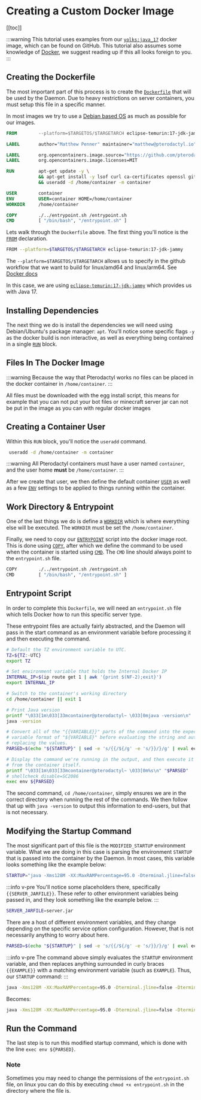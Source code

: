 # Creating a Custom Docker Image

[[toc]]

:::warning
This tutorial uses examples from our [`yolks:java_17`](https://github.com/pterodactyl/yolks/tree/master/java/17) docker image,
which can be found on GitHub. This tutorial also assumes some knowledge of [Docker](https://docker.io/), we suggest
reading up if this all looks foreign to you.
:::

## Creating the Dockerfile

The most important part of this process is to create the [`Dockerfile`](https://docs.docker.com/engine/reference/builder/)
that will be used by the Daemon. Due to heavy restrictions on server containers, you must setup this file in a specific manner.

In most images we try to use a [Debian based OS](https://www.debian.org) as much as possible for our images.

```dockerfile
FROM        --platform=$TARGETOS/$TARGETARCH eclipse-temurin:17-jdk-jammy

LABEL       author="Matthew Penner" maintainer="matthew@pterodactyl.io"

LABEL       org.opencontainers.image.source="https://github.com/pterodactyl/yolks"
LABEL       org.opencontainers.image.licenses=MIT

RUN 		apt-get update -y \
 			&& apt-get install -y lsof curl ca-certificates openssl git tar sqlite3 fontconfig libfreetype6 tzdata iproute2 libstdc++6 \
 			&& useradd -d /home/container -m container

USER        container
ENV         USER=container HOME=/home/container
WORKDIR     /home/container

COPY        ./../entrypoint.sh /entrypoint.sh
CMD         [ "/bin/bash", "/entrypoint.sh" ]
```

Lets walk through the `Dockerfile` above. The first thing you'll notice is the [`FROM`](https://docs.docker.com/engine/reference/builder/#from) declaration.

```bash
FROM --platform=$TARGETOS/$TARGETARCH eclipse-temurin:17-jdk-jammy
```

The `--platform=$TARGETOS/$TARGETARCH` allows us to specify in the github workflow that we want to build for linux/amd64 and linux/arm64. See [Docker docs](https://docs.docker.com/engine/reference/builder/#from)

In this case, we are using [`eclipse-temurin:17-jdk-jammy`](https://github.com/adoptium/containers/tree/main) which provides us with Java 17.

## Installing Dependencies

The next thing we do is install the dependencies we will need using Debian/Ubuntu's package manager: `apt`. You'll notice some
specific flags `-y` as the docker build is non interactive, as well as everything being contained in a
single [`RUN`](https://docs.docker.com/engine/reference/builder/#run) block.

## Files In The Docker Image
:::warning
Because the way that Pterodactyl works no files can be placed in the docker container in `/home/container`.
:::

All files must be downloaded with the egg install script, this means for example that you can not put your bot files or minecraft server jar can not be put in the image as you can with regular docker images

## Creating a Container User

Within this `RUN` block, you'll notice the `useradd` command.

```bash
 useradd -d /home/container -m container
 ```

:::warning
All Pterodactyl containers must have a user named `container`, and the user home **must** be `/home/container`.
:::

After we create that user, we then define the default container [`USER`](https://docs.docker.com/engine/reference/builder/#user)
as well as a few [`ENV`](https://docs.docker.com/engine/reference/builder/#env) settings to be applied to things running
within the container.

## Work Directory & Entrypoint

One of the last things we do is define a [`WORKDIR`](https://docs.docker.com/engine/reference/builder/#workdir) which
is where everything else will be executed. The `WORKDIR` must be set the `/home/container`.

Finally, we need to copy our [`ENTRYPOINT`](https://docs.docker.com/engine/reference/builder/#entrypoint) script into
the docker image root. This is done using [`COPY`](https://docs.docker.com/engine/reference/builder/#copy), after which
we define the command to be used when the container is started using [`CMD`](https://docs.docker.com/engine/reference/builder/#cmd).
The `CMD` line should always point to the `entrypoint.sh` file.

```bash
COPY        ./../entrypoint.sh /entrypoint.sh
CMD         [ "/bin/bash", "/entrypoint.sh" ]
```

## Entrypoint Script

In order to complete this `Dockerfile`, we will need an `entrypoint.sh` file which tells Docker how to run this
specific server type.

These entrypoint files are actually fairly abstracted, and the Daemon will pass in the start command as an environment
variable before processing it and then executing the command.

```bash
# Default the TZ environment variable to UTC.
TZ=${TZ:-UTC}
export TZ

# Set environment variable that holds the Internal Docker IP
INTERNAL_IP=$(ip route get 1 | awk '{print $(NF-2);exit}')
export INTERNAL_IP

# Switch to the container's working directory
cd /home/container || exit 1

# Print Java version
printf "\033[1m\033[33mcontainer@pterodactyl~ \033[0mjava -version\n"
java -version

# Convert all of the "{{VARIABLE}}" parts of the command into the expected shell
# variable format of "${VARIABLE}" before evaluating the string and automatically
# replacing the values.
PARSED=$(echo "${STARTUP}" | sed -e 's/{{/${/g' -e 's/}}/}/g' | eval echo "$(cat -)")

# Display the command we're running in the output, and then execute it with the env
# from the container itself.
printf "\033[1m\033[33mcontainer@pterodactyl~ \033[0m%s\n" "$PARSED"
# shellcheck disable=SC2086
exec env ${PARSED}
```

The second command, `cd /home/container`, simply ensures we are in the correct directory when running the rest of the
commands. We then follow that up with `java -version` to output this information to end-users, but that is not necessary.

## Modifying the Startup Command

The most significant part of this file is the `MODIFIED_STARTUP` environment variable. What we are doing in this case
is parsing the environment `STARTUP` that is passed into the container by the Daemon. In most cases, this variable
looks something like the example below:

```bash
STARTUP="java -Xms128M -XX:MaxRAMPercentage=95.0 -Dterminal.jline=false -Dterminal.ansi=true -jar {{SERVER_JARFILE}}"
```

:::info v-pre
You'll notice some placeholders there, specifically `{{SERVER_JARFILE}}`. These refer to
other environment variables being passed in, and they look something like the example below.
:::

```bash
SERVER_JARFILE=server.jar
```

There are a host of different environment variables, and they change depending on the specific service option
configuration. However, that is not necessarily anything to worry about here.

```bash
PARSED=$(echo "${STARTUP}" | sed -e 's/{{/${/g' -e 's/}}/}/g' | eval echo "$(cat -)")
```

:::info v-pre
The command above simply evaluates the `STARTUP` environment variable, and then replaces anything surrounded in
curly braces `{{EXAMPLE}}` with a matching environment variable (such as `EXAMPLE`). Thus, our `STARTUP` command:
:::

```bash
java -Xms128M -XX:MaxRAMPercentage=95.0 -Dterminal.jline=false -Dterminal.ansi=true -jar {{SERVER_JARFILE}}"
```

Becomes:

```bash
java -Xms128M -XX:MaxRAMPercentage=95.0 -Dterminal.jline=false -Dterminal.ansi=true -jar server.jar"
```

## Run the Command

The last step is to run this modified startup command, which is done with the line `exec env ${PARSED}`.

### Note

Sometimes you may need to change the permissions of the `entrypoint.sh` file, on linux you can do this by executing `chmod +x entrypoint.sh` in the directory where the file is.